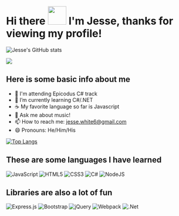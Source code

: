 # Hi there <img src="https://raw.githubusercontent.com/MartinHeinz/MartinHeinz/master/wave.gif" width="50px"> I'm Jesse, thanks for viewing my profile!

![Jesse's GitHub stats](https://github-readme-stats.vercel.app/api?username=JesseDWhite&show_icons=true&theme=radical&hide_border=true) 

![](https://komarev.com/ghpvc/?username=JesseDWhite&color=blueviolet)

## Here is some basic info about me
- 🏫 I'm attending Epicodus C# track
- 🌱 I’m currently learning C#/.NET
- ☕ My favorite language so far is Javascript
- 💬 Ask me about music!
- 📫 How to reach me: jesse.white6@gmail.com
- 😄 Pronouns: He/Him/His

 [![Top Langs](https://github-readme-stats.vercel.app/api/top-langs/?username=JesseDWhite&theme=radical&hide_border=true&layout=compact)](https://github.com/JesseDWhite/github-readme-stats)
 
 ## These are some languages I have learned
 <img alt="JavaScript" src="https://img.shields.io/badge/javascript-%23323330.svg?style=for-the-badge&logo=javascript&logoColor=%23F7DF1E"/> <img alt="HTML5" src="https://img.shields.io/badge/html5-%23E34F26.svg?style=for-the-badge&logo=html5&logoColor=white"/> <img alt="CSS3" src="https://img.shields.io/badge/css3-%231572B6.svg?style=for-the-badge&logo=css3&logoColor=white"/> <img alt="C#" src="https://img.shields.io/badge/c%23-%23239120.svg?style=for-the-badge&logo=c-sharp&logoColor=white"/> <img alt="NodeJS" src="https://img.shields.io/badge/node.js-%2343853D.svg?style=for-the-badge&logo=node-dot-js&logoColor=white"/>
 
 ## Libraries are also a lot of fun
 <img alt="Express.js" src="https://img.shields.io/badge/express.js-%23404d59.svg?style=for-the-badge&logo=express&logoColor=%2361DAFB"/> <img alt="Bootstrap" src="https://img.shields.io/badge/bootstrap-%23563D7C.svg?style=for-the-badge&logo=bootstrap&logoColor=white"/> <img alt="jQuery" src="https://img.shields.io/badge/jquery-%230769AD.svg?style=for-the-badge&logo=jquery&logoColor=white"/> <img alt="Webpack" src="https://img.shields.io/badge/webpack-%238DD6F9.svg?style=for-the-badge&logo=webpack&logoColor=black" /> <img alt=".Net" src="https://img.shields.io/badge/.NET-5C2D91?style=for-the-badge&logo=.net&logoColor=white"/> 
